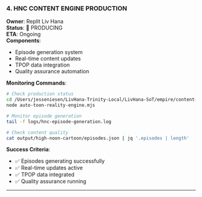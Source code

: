 ### 4. HNC CONTENT ENGINE PRODUCTION

**Owner**: Replit Liv Hana  
**Status**: 🔴 PRODUCING  
**ETA**: Ongoing  
**Components**:

- Episode generation system
- Real-time content updates
- TPOP data integration
- Quality assurance automation

**Monitoring Commands**:

```bash
# Check production status
cd /Users/jesseniesen/LivHana-Trinity-Local/LivHana-SoT/empire/content-engine
node auto-toon-reality-engine.mjs

# Monitor episode generation
tail -f logs/hnc-episode-generation.log

# Check content quality
cat output/high-noon-cartoon/episodes.json | jq '.episodes | length'
```

**Success Criteria**:

- ✅ Episodes generating successfully
- ✅ Real-time updates active
- ✅ TPOP data integrated
- ✅ Quality assurance running

---
